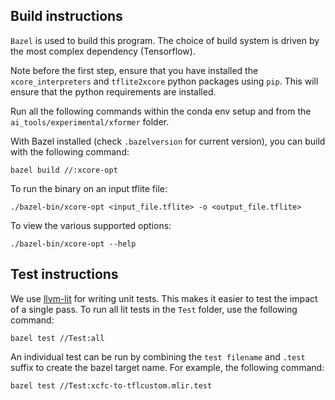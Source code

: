 Build instructions
--

`Bazel` is used to build this program. The choice of build system is
driven by the most complex dependency (Tensorflow). 

Note before the first step, ensure that you have installed the 
`xcore_interpreters` and `tflite2xcore` python packages using 
`pip`. This will ensure that the python requirements are installed.

Run all the following commands within the conda env setup and from
the `ai_tools/experimental/xformer` folder.

With Bazel installed (check `.bazelversion` for current version),
you can build with the following command:

    bazel build //:xcore-opt

To run the binary on an input tflite  file:

    ./bazel-bin/xcore-opt <input_file.tflite> -o <output_file.tflite>

To view the various supported options:

    ./bazel-bin/xcore-opt --help

Test instructions
--

We use [llvm-lit](https://llvm.org/docs/CommandGuide/lit.html) for writing unit 
tests. This makes it easier to test the impact of a single pass. To run all lit 
tests in the `Test` folder, use the following command:

    bazel test //Test:all

An individual test can be run by combining the `test filename` and `.test` suffix 
to create the bazel target name. For example, the following command:

    bazel test //Test:xcfc-to-tflcustom.mlir.test
